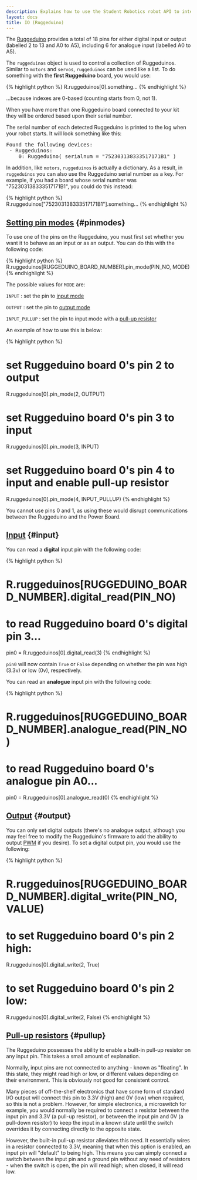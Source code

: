 ```yaml
---
description: Explains how to use the Student Robotics robot API to interact with ruggeduinos.
layout: docs
title: IO (Ruggeduino)
---
```

The [Ruggeduino](http://ruggedcircuits.com/html/ruggeduino.html)
provides a total of 18 pins for either digital input or output (labelled 2 to 13 and A0 to A5),
including 6 for analogue input (labelled A0 to A5).

The `ruggeduinos` object is used to control a collection of Ruggeduinos.
Similar to `motors` and `servos`, `ruggeduinos` can be used like a list.
To do something with the **first Ruggeduino** board, you would use:

{% highlight python %}
R.ruggeduinos[0].something...
{% endhighlight %}

...because indexes are 0-based (counting starts from 0, not 1).

When you have more than one Ruggeduino board connected to your kit
they will be ordered based upon their serial number.

The serial number of each detected Ruggeduino is printed to the log when your robot starts.
It will look something like this:

<pre class="not-code">
Found the following devices:
 - Ruggeduinos:
    0: Ruggeduino( serialnum = "752303138333517171B1" )
</pre>

In addition, like `motors`, `ruggeduinos` is actually a dictionary.
As a result, in `ruggeduinos` you can also use the Ruggeduino serial number as a key.
For example, if you had a board whose serial number was "752303138333517171B1",
you could do this instead:

{% highlight python %}
R.ruggeduinos["752303138333517171B1"].something...
{% endhighlight %}

[Setting pin modes](#pinmodes) {#pinmodes}
--------------------------------------------------------------------------

To use one of the pins on the Ruggeduino, you must first set whether you want it to behave as an input or as an output.
You can do this with the following code:

{% highlight python %}
R.ruggeduinos[RUGGEDUINO_BOARD_NUMBER].pin_mode(PIN_NO, MODE)
{% endhighlight %}

The possible values for `MODE` are:

`INPUT`
:   set the pin to [input mode](#input)

`OUTPUT`
:   set the pin to [output mode](#output)

`INPUT_PULLUP`
:   set the pin to input mode with a [pull-up resistor](#pullup)

An example of how to use this is below:

{% highlight python %}
# set Ruggeduino board 0's pin 2 to output
R.ruggeduinos[0].pin_mode(2, OUTPUT)
# set Ruggeduino board 0's pin 3 to input
R.ruggeduinos[0].pin_mode(3, INPUT)
# set Ruggeduino board 0's pin 4 to input and enable pull-up resistor
R.ruggeduinos[0].pin_mode(4, INPUT_PULLUP)
{% endhighlight %}

<div class="warning">You cannot use pins 0 and 1, as using these would disrupt communications between the Ruggeduino and the Power Board.</div>

[Input](#input) {#input}
-------

You can read a **digital** input pin with the following code:

{% highlight python %}
# R.ruggeduinos[RUGGEDUINO_BOARD_NUMBER].digital_read(PIN_NO)

# to read Ruggeduino board 0's digital pin 3...
pin0 = R.ruggeduinos[0].digital_read(3)
{% endhighlight %}

`pin0` will now contain `True` or `False` depending on whether the pin was high (3.3v) or low (0v), respectively.

You can read an **analogue** input pin with the following code:

{% highlight python %}
# R.ruggeduinos[RUGGEDUINO_BOARD_NUMBER].analogue_read(PIN_NO)

# to read Ruggeduino board 0's analogue pin A0...
pin0 = R.ruggeduinos[0].analogue_read(0)
{% endhighlight %}


[Output](#output) {#output}
--------

You can only set digital outputs (there's no analogue output, although you may feel free to modify the Ruggeduino's firmware to add the ability to output [PWM](https://wikipedia.org/wiki/Pulse-width_modulation "Pulse-width modulation") if you desire). To set a digital output pin, you would use the following:

{% highlight python %}
# R.ruggeduinos[RUGGEDUINO_BOARD_NUMBER].digital_write(PIN_NO, VALUE)

# to set Ruggeduino board 0's pin 2 high:
R.ruggeduinos[0].digital_write(2, True)

# to set Ruggeduino board 0's pin 2 low:
R.ruggeduinos[0].digital_write(2, False)
{% endhighlight %}

[Pull-up resistors](#pullup) {#pullup}
----------------------------------------------------------------------

The Ruggeduino possesses the ability to enable a built-in pull-up resistor on any input pin.
This takes a small amount of explanation.

Normally, input pins are not connected to anything - known as "floating".
In this state, they might read high or low, or different values depending on their environment.
This is obviously not good for consistent control.

Many pieces of off-the-shelf electronics that have some form of standard I/O output will connect this pin to 3.3V (high) and 0V (low) when required,
 so this is not a problem. However, for simple electronics, a microswitch for example,
 you would normally be required to connect a resistor between the input pin and 3.3V (a pull-up resistor),
 or between the input pin and 0V (a pull-down resistor) to keep the input in a known state until the switch overrides it by connecting directly to the opposite state.

However, the built-in pull-up resistor alleviates this need.
It essentially wires in a resistor connected to 3.3V, meaning that when this option is enabled, an input pin will "default" to being high.
This means you can simply connect a switch between the input pin and a ground pin without any need of resistors - when the switch is open, the pin will read high; when closed, it will read low.
